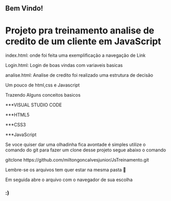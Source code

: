 
<h2> Bem Vindo!</h2>


<h1>Projeto pra treinamento analise de credito de um cliente em JavaScript</h1>

<p>index.html: onde foi feita uma exemplificação a navegação de Link
<p>Login.html: Login de boas vindas com variaveis basicas 
<p>analise.html: Analise de credito  foi realizado uma estrutura de decisão 


<p>Um pouco de html,css e Javascript</p>
<p>Trazendo Alguns conceitos basicos  </p>

<p>***VISUAL STUDIO CODE</p>
<p>***HTML5</p>
<p>***CSS3</p>
<p>***JavaScript</p>


<p> Se voce quiser dar uma olhadinha fica avontade é simples utilize o comando do git para fazer um clone desse projeto segue abaixo o comando</p>
gitclone https://github.com/miltongoncalvesjunior/JsTreinamento.git
<p>Lembre-se os arquivos tem quer estar na mesma pasta 📂</p>
<p> Em seguida abre o arquivo com o navegador de sua escolha</p>
<h3> :) </h3>
